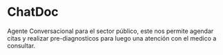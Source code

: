 # ChatDoc
Agente Conversacional para el sector público, este nos permite agendar citas y realizar pre-diagnosticos para luego una atención con el medico a consultar.

